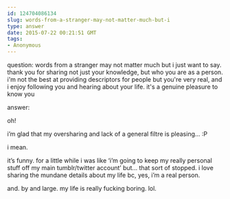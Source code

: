 ```yaml
---
id: 124704086134
slug: words-from-a-stranger-may-not-matter-much-but-i
type: answer
date: 2015-07-22 00:21:51 GMT
tags:
- Anonymous
---
```

question: words from a stranger may not matter much but i just want to say. thank you for sharing not just your knowledge, but who you are as a person. i'm not the best at providing descriptors for people but you're very real, and i enjoy following you and hearing about your life. it's a genuine pleasure to know you

answer: <p>oh!</p><p>i’m glad that my oversharing and lack of a general filtre is pleasing... :P</p><p>i mean.&nbsp;</p><p>it’s funny. for a little while i was like&nbsp;‘i’m going to keep my really personal stuff off my main tumblr/twitter account’ but... that sort of stopped. i love sharing the mundane details about my life bc, yes, i’m a real person.</p><p>and. by and large. my life is really fucking boring. lol.&nbsp;</p>